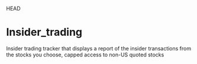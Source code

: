 
HEAD
# Insider_trading
Insider trading tracker that displays a report of the insider transactions from the stocks you choose, capped access to non-US quoted stocks

 
 
